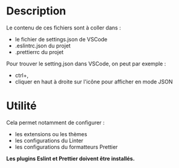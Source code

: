 # Description

Le contenu de ces fichiers sont à coller dans :   
- le fichier de settings.json de VSCode
- .eslintrc.json du projet 
- .prettierrc du projet

Pour trouver le setting.json dans VSCode, on peut par exemple :

- ctrl+,
- cliquer en haut à droite sur l'icône pour afficher en mode JSON


# Utilité

Cela permet notamment de configurer :   
- les extensions ou les thèmes
- les configurations du Linter
- les configurations du formatteurs Prettier

**Les plugins Eslint et Prettier doivent être installés.**
